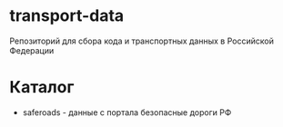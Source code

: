 # transport-data
Репозиторий для сбора кода и транспортных данных в Российской Федерации

# Каталог
* saferoads - данные с портала безопасные дороги РФ
